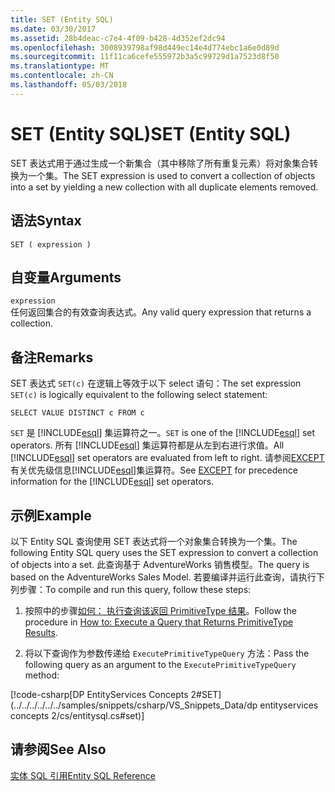 ```yaml
---
title: SET (Entity SQL)
ms.date: 03/30/2017
ms.assetid: 28b4deac-c7e4-4f09-b428-4d352ef2dc94
ms.openlocfilehash: 3008939798af98d449ec14e4d774ebc1a6e0d89d
ms.sourcegitcommit: 11f11ca6cefe555972b3a5c99729d1a7523d8f50
ms.translationtype: MT
ms.contentlocale: zh-CN
ms.lasthandoff: 05/03/2018
---
```

# <a name="set-entity-sql"></a><span data-ttu-id="91134-102">SET (Entity SQL)</span><span class="sxs-lookup"><span data-stu-id="91134-102">SET (Entity SQL)</span></span>
<span data-ttu-id="91134-103">SET 表达式用于通过生成一个新集合（其中移除了所有重复元素）将对象集合转换为一个集。</span><span class="sxs-lookup"><span data-stu-id="91134-103">The SET expression is used to convert a collection of objects into a set by yielding a new collection with all duplicate elements removed.</span></span>  
  
## <a name="syntax"></a><span data-ttu-id="91134-104">语法</span><span class="sxs-lookup"><span data-stu-id="91134-104">Syntax</span></span>  
  
```  
SET ( expression )  
```  
  
## <a name="arguments"></a><span data-ttu-id="91134-105">自变量</span><span class="sxs-lookup"><span data-stu-id="91134-105">Arguments</span></span>  
 `expression`  
 <span data-ttu-id="91134-106">任何返回集合的有效查询表达式。</span><span class="sxs-lookup"><span data-stu-id="91134-106">Any valid query expression that returns a collection.</span></span>  
  
## <a name="remarks"></a><span data-ttu-id="91134-107">备注</span><span class="sxs-lookup"><span data-stu-id="91134-107">Remarks</span></span>  
 <span data-ttu-id="91134-108">SET 表达式 `SET(c)` 在逻辑上等效于以下 select 语句：</span><span class="sxs-lookup"><span data-stu-id="91134-108">The set expression `SET(c)` is logically equivalent to the following select statement:</span></span>  
  
```  
SELECT VALUE DISTINCT c FROM c  
```  
  
 <span data-ttu-id="91134-109">`SET` 是 [!INCLUDE[esql](../../../../../../includes/esql-md.md)] 集运算符之一。</span><span class="sxs-lookup"><span data-stu-id="91134-109">`SET` is one of the [!INCLUDE[esql](../../../../../../includes/esql-md.md)] set operators.</span></span> <span data-ttu-id="91134-110">所有 [!INCLUDE[esql](../../../../../../includes/esql-md.md)] 集运算符都是从左到右进行求值。</span><span class="sxs-lookup"><span data-stu-id="91134-110">All [!INCLUDE[esql](../../../../../../includes/esql-md.md)] set operators are evaluated from left to right.</span></span> <span data-ttu-id="91134-111">请参阅[EXCEPT](../../../../../../docs/framework/data/adonet/ef/language-reference/except-entity-sql.md)有关优先级信息[!INCLUDE[esql](../../../../../../includes/esql-md.md)]集运算符。</span><span class="sxs-lookup"><span data-stu-id="91134-111">See [EXCEPT](../../../../../../docs/framework/data/adonet/ef/language-reference/except-entity-sql.md) for precedence information for the [!INCLUDE[esql](../../../../../../includes/esql-md.md)] set operators.</span></span>  
  
## <a name="example"></a><span data-ttu-id="91134-112">示例</span><span class="sxs-lookup"><span data-stu-id="91134-112">Example</span></span>  
 <span data-ttu-id="91134-113">以下 Entity SQL 查询使用 SET 表达式将一个对象集合转换为一个集。</span><span class="sxs-lookup"><span data-stu-id="91134-113">The following Entity SQL query uses the SET expression to convert a collection of objects into a set.</span></span> <span data-ttu-id="91134-114">此查询基于 AdventureWorks 销售模型。</span><span class="sxs-lookup"><span data-stu-id="91134-114">The query is based on the AdventureWorks Sales Model.</span></span> <span data-ttu-id="91134-115">若要编译并运行此查询，请执行下列步骤：</span><span class="sxs-lookup"><span data-stu-id="91134-115">To compile and run this query, follow these steps:</span></span>  
  
1.  <span data-ttu-id="91134-116">按照中的步骤[如何： 执行查询该返回 PrimitiveType 结果](../../../../../../docs/framework/data/adonet/ef/how-to-execute-a-query-that-returns-primitivetype-results.md)。</span><span class="sxs-lookup"><span data-stu-id="91134-116">Follow the procedure in [How to: Execute a Query that Returns PrimitiveType Results](../../../../../../docs/framework/data/adonet/ef/how-to-execute-a-query-that-returns-primitivetype-results.md).</span></span>  
  
2.  <span data-ttu-id="91134-117">将以下查询作为参数传递给 `ExecutePrimitiveTypeQuery` 方法：</span><span class="sxs-lookup"><span data-stu-id="91134-117">Pass the following query as an argument to the `ExecutePrimitiveTypeQuery` method:</span></span>  
  
 [!code-csharp[DP EntityServices Concepts 2#SET](../../../../../../samples/snippets/csharp/VS_Snippets_Data/dp entityservices concepts 2/cs/entitysql.cs#set)]  
  
## <a name="see-also"></a><span data-ttu-id="91134-118">请参阅</span><span class="sxs-lookup"><span data-stu-id="91134-118">See Also</span></span>  
 [<span data-ttu-id="91134-119">实体 SQL 引用</span><span class="sxs-lookup"><span data-stu-id="91134-119">Entity SQL Reference</span></span>](../../../../../../docs/framework/data/adonet/ef/language-reference/entity-sql-reference.md)
